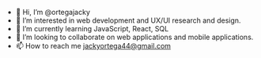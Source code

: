 - 👋 Hi, I’m @ortegajacky
- 👀 I’m interested in web development and UX/UI research and design.
- 🌱 I’m currently learning JavaScript, React, SQL
- 💞️ I’m looking to collaborate on web applications and mobile applications.
- 📫 How to reach me jackyortega44@gmail.com

<!---
ortegajacky/ortegajacky is a ✨ special ✨ repository because its `README.md` (this file) appears on your GitHub profile.
You can click the Preview link to take a look at your changes.
--->
